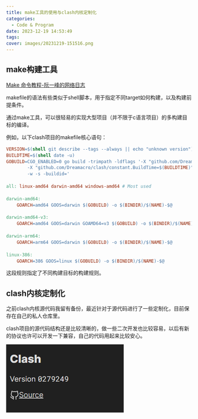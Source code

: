 ```yaml
---
title: make工具的使用与clash内核定制化
categories:
  - Code & Program
date: 2023-12-19 14:53:49
tags:
cover: images/20231219-151516.png
---
```


## make构建工具

[Make 命令教程-阮一峰的网络日志](https://www.ruanyifeng.com/blog/2015/02/make.html)

makefile的语法有些类似于shell脚本，用于指定不同target如何构建，以及构建前提条件。

通过make工具，可以很轻易的实现大型项目（并不限于c语言项目）的多构建目标的编译。

例如，以下clash项目的makefile核心语句：

```makefile
VERSION=$(shell git describe --tags --always || echo "unknown version")
BUILDTIME=$(shell date -u)
GOBUILD=CGO_ENABLED=0 go build -trimpath -ldflags '-X "github.com/Dreamacro/clash/constant.Version=$(VERSION)" \
		-X "github.com/Dreamacro/clash/constant.BuildTime=$(BUILDTIME)" \
		-w -s -buildid='

all: linux-amd64 darwin-amd64 windows-amd64 # Most used

darwin-amd64:
	GOARCH=amd64 GOOS=darwin $(GOBUILD) -o $(BINDIR)/$(NAME)-$@

darwin-amd64-v3:
	GOARCH=amd64 GOOS=darwin GOAMD64=v3 $(GOBUILD) -o $(BINDIR)/$(NAME)-$@

darwin-arm64:
	GOARCH=arm64 GOOS=darwin $(GOBUILD) -o $(BINDIR)/$(NAME)-$@

linux-386:
	GOARCH=386 GOOS=linux $(GOBUILD) -o $(BINDIR)/$(NAME)-$@
```

这段规则指定了不同构建目标的构建规则。

## clash内核定制化

之前clash内核源代码我留有备份，最近针对于源代码进行了一些定制化，目前保存在自己的私人仓库里。

clash项目的源代码结构还是比较清晰的，做一些二次开发也比较容易，以后有新的协议也许可以开发一下兼容，自己的代码用起来比较安心。

![已经部署到网关了](images/20231219-151516.png)
